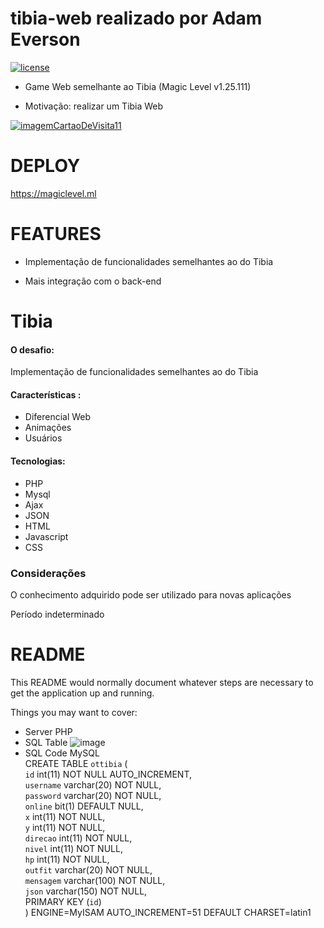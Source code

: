 # tibia-web realizado por Adam Everson

[![license](https://img.shields.io/github/license/daviduser/GraphQL-Cpp.svg)](https://github.com/adameverson/tibia-web)

* Game Web semelhante ao Tibia (Magic Level v1.25.111)

* Motivação: realizar um Tibia Web

[![imagemCartaoDeVisita11](https://user-images.githubusercontent.com/24993219/159385280-4a76962c-fbf6-4ca8-b8f4-9296d887b78f.png)](http://magiclevel.ml)

# DEPLOY

https://magiclevel.ml

# FEATURES

* Implementação de funcionalidades semelhantes ao do Tibia

* Mais integração com o back-end

# Tibia
#### O desafio:
Implementação de funcionalidades semelhantes ao do Tibia
#### Características :
  - Diferencial Web
  - Animações
  - Usuários
 
#### Tecnologias:
  - PHP
  - Mysql
  - Ajax
  - JSON
  - HTML
  - Javascript
  - CSS

### Considerações
O conhecimento adquirido pode ser utilizado para novas aplicações

Período indeterminado

# README

This README would normally document whatever steps are necessary to get the
application up and running.

Things you may want to cover:

* Server PHP
* SQL Table
![image](https://user-images.githubusercontent.com/24993219/162581183-3b399bc6-162e-4ac7-a3e3-6bb39b05fe2a.png)
* SQL Code MySQL\
CREATE TABLE `ottibia` (\
 `id` int(11) NOT NULL AUTO_INCREMENT,\
 `username` varchar(20) NOT NULL,\
 `password` varchar(20) NOT NULL,\
 `online` bit(1) DEFAULT NULL,\
 `x` int(11) NOT NULL,\
 `y` int(11) NOT NULL,\
 `direcao` int(11) NOT NULL,\
 `nivel` int(11) NOT NULL,\
 `hp` int(11) NOT NULL,\
 `outfit` varchar(20) NOT NULL,\
 `mensagem` varchar(100) NOT NULL,\
 `json` varchar(150) NOT NULL,\
 PRIMARY KEY (`id`)\
) ENGINE=MyISAM AUTO_INCREMENT=51 DEFAULT CHARSET=latin1
